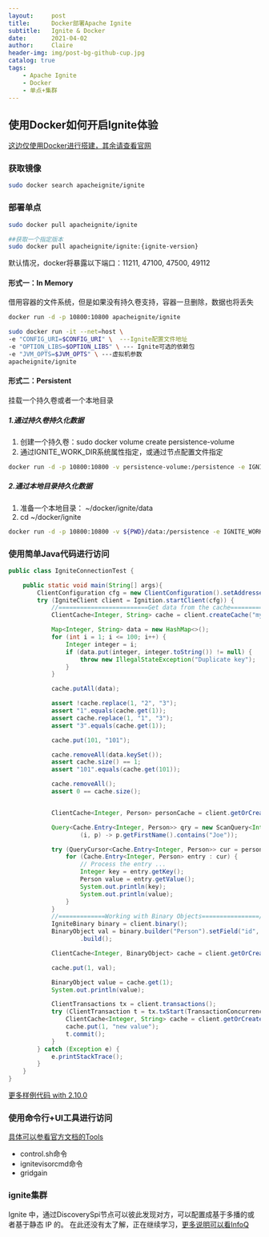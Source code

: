 ```yaml
---
layout:     post
title:      Docker部署Apache Ignite
subtitle:   Ignite & Docker
date:       2021-04-02
author:     Claire
header-img: img/post-bg-github-cup.jpg
catalog: true
tags:
    - Apache Ignite
    - Docker
    - 单点+集群
---
```


## 使用Docker如何开启Ignite体验

[这边仅使用Docker进行搭建，其余请查看官网](https://ignite.apache.org/docs/latest/installation/installing-using-docker)

### 获取镜像

```bash
sudo docker search apacheignite/ignite
```

### 部署单点

```bash
sudo docker pull apacheignite/ignite

##获取一个指定版本
sudo docker pull apacheignite/ignite:{ignite-version}
```

默认情况，docker将暴露以下端口：11211, 47100, 47500, 49112

#### 形式一：In Memory

 借用容器的文件系统，但是如果没有持久卷支持，容器一旦删除，数据也将丢失

```bash
docker run -d -p 10800:10800 apacheignite/ignite

sudo docker run -it --net=host \
-e "CONFIG_URI=$CONFIG_URI" \  ---Ignite配置文件地址
-e "OPTION_LIBS=$OPTION_LIBS" \ --- Ignite可选的依赖包
-e "JVM_OPTS=$JVM_OPTS" \ ---虚拟机参数
apacheignite/ignite
```

#### 形式二：Persistent

挂载一个持久卷或者一个本地目录

##### 1.通过持久卷持久化数据

1. 创建一个持久卷：sudo docker volume create persistence-volume
2. 通过IGNITE_WORK_DIR系统属性指定，或通过节点配置文件指定

```bash
docker run -d -p 10800:10800 -v persistence-volume:/persistence -e IGNITE_WORK_DIR=/persistence apacheignite/ignite
```

##### 2.通过本地目录持久化数据

1. 准备一个本地目录： ~/docker/ignite/data
2. cd  ~/docker/ignite

```bash
docker run -d -p 10800:10800 -v ${PWD}/data:/persistence -e IGNITE_WORK_DIR=/persistence apacheignite/ignite
```

### 使用简单Java代码进行访问

```java
public class IgniteConnectionTest {

    public static void main(String[] args){
        ClientConfiguration cfg = new ClientConfiguration().setAddresses("127.0.0.1:10800");
        try (IgniteClient client = Ignition.startClient(cfg)) {
            //=========================Get data from the cache=========================//
            ClientCache<Integer, String> cache = client.createCache("myCache1");

            Map<Integer, String> data = new HashMap<>();
            for (int i = 1; i <= 100; i++) {
                Integer integer = i;
                if (data.put(integer, integer.toString()) != null) {
                    throw new IllegalStateException("Duplicate key");
                }
            }

            cache.putAll(data);

            assert !cache.replace(1, "2", "3");
            assert "1".equals(cache.get(1));
            assert cache.replace(1, "1", "3");
            assert "3".equals(cache.get(1));

            cache.put(101, "101");

            cache.removeAll(data.keySet());
            assert cache.size() == 1;
            assert "101".equals(cache.get(101));

            cache.removeAll();
            assert 0 == cache.size();


            ClientCache<Integer, Person> personCache = client.getOrCreateCache("persons");

            Query<Cache.Entry<Integer, Person>> qry = new ScanQuery<Integer, Person>(
                    (i, p) -> p.getFirstName().contains("Joe"));

            try (QueryCursor<Cache.Entry<Integer, Person>> cur = personCache.query(qry)) {
                for (Cache.Entry<Integer, Person> entry : cur) {
                    // Process the entry ...
                    Integer key = entry.getKey();
                    Person value = entry.getValue();
                    System.out.println(key);
                    System.out.println(value);
                }
            }
            //=============Working with Binary Objects================//
            IgniteBinary binary = client.binary();
            BinaryObject val = binary.builder("Person").setField("id", 1, int.class).setField("name", "Joe", String.class)
                    .build();

            ClientCache<Integer, BinaryObject> cache = client.getOrCreateCache("persons").withKeepBinary();

            cache.put(1, val);

            BinaryObject value = cache.get(1);
            System.out.println(value);

            ClientTransactions tx = client.transactions();
            try (ClientTransaction t = tx.txStart(TransactionConcurrency.OPTIMISTIC, TransactionIsolation.REPEATABLE_READ)) {
                ClientCache<Integer, String> cache = client.getOrCreateCache("transCache");
                cache.put(1, "new value");
                t.commit();
            }
        } catch (Exception e) {
            e.printStackTrace();
        }
    }
}
```

[更多样例代码 with 2.10.0](https://github.com/CzyerChen/ignite-gridgain-examples)

### 使用命令行+UI工具进行访问

[具体可以参看官方文档的Tools](https://ignite.apache.org/docs/latest/tools/control-script)

- control.sh命令
- ignitevisorcmd命令
- gridgain

### ignite集群

Ignite 中，通过DiscoverySpi节点可以彼此发现对方，可以配置成基于多播的或者基于静态 IP 的。
在此还没有太了解，正在继续学习，[更多说明可以看InfoQ](https://www.infoq.cn/article/apache-ignite-part05)